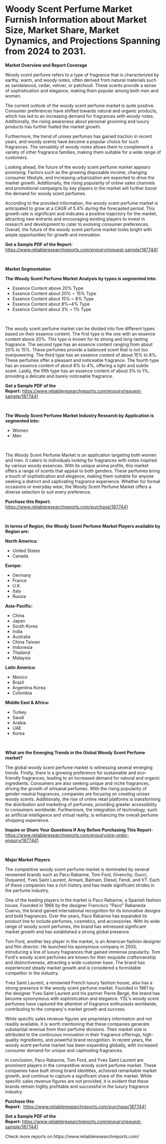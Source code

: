 <p><h1>Woody Scent Perfume Market Furnish Information about Market Size, Market Share, Market Dynamics, and Projections Spanning from 2024 to 2031.</h1></p><p><strong>Market Overview and Report Coverage</strong></p>
<p><p>Woody scent perfume refers to a type of fragrance that is characterized by earthy, warm, and woody notes, often derived from natural materials such as sandalwood, cedar, vetiver, or patchouli. These scents provide a sense of sophistication and elegance, making them popular among both men and women.</p><p>The current outlook of the woody scent perfume market is quite positive. Consumer preferences have shifted towards natural and organic products, which has led to an increasing demand for fragrances with woody notes. Additionally, the rising awareness about personal grooming and luxury products has further fueled the market growth.</p><p>Furthermore, the trend of unisex perfumes has gained traction in recent years, and woody scents have become a popular choice for such fragrances. The versatility of woody notes allows them to complement a variety of other fragrance families, making them suitable for a wide range of customers.</p><p>Looking ahead, the future of the woody scent perfume market appears promising. Factors such as the growing disposable income, changing consumer lifestyle, and increasing urbanization are expected to drive the market growth. Additionally, the rising popularity of online sales channels and promotional campaigns by key players in the market will further boost the demand for woody scent perfumes.</p><p>According to the provided information, the woody scent perfume market is anticipated to grow at a CAGR of 5.4% during the forecasted period. This growth rate is significant and indicates a positive trajectory for the market, attracting new entrants and encouraging existing players to invest in research and development to cater to evolving consumer preferences. Overall, the future of the woody scent perfume market looks bright with ample opportunities for growth and innovation.</p></p>
<p><strong>Get a Sample PDF of the Report:</strong> <a href="https://www.reliableresearchreports.com/enquiry/request-sample/1877441">https://www.reliableresearchreports.com/enquiry/request-sample/1877441</a></p>
<p>&nbsp;</p>
<p><strong>Market Segmentation</strong></p>
<p><strong>The Woody Scent Perfume Market Analysis by types is segmented into:</strong></p>
<p><ul><li>Essence Content above 20% Type</li><li>Essence Content about 20% ~ 15% Type</li><li>Essence Content about 15% ~ 8% Type</li><li>Essence Content about 8%~4% Type</li><li>Essence Content about 3% ~ 1% Type</li></ul></p>
<p>&nbsp;</p>
<p><p>The woody scent perfume market can be divided into five different types based on their essence content. The first type is the one with an essence content above 20%. This type is known for its strong and long-lasting fragrance. The second type has an essence content ranging from about 20% to 15%. These perfumes provide a balanced scent that is not too overpowering. The third type has an essence content of about 15% to 8%. These perfumes offer a pleasant and noticeable fragrance. The fourth type has an essence content of about 8% to 4%, offering a light and subtle scent. Lastly, the fifth type has an essence content of about 3% to 1%, providing a delicate and barely noticeable fragrance.</p></p>
<p><strong>Get a Sample PDF of the Report:</strong>&nbsp;<a href="https://www.reliableresearchreports.com/enquiry/request-sample/1877441">https://www.reliableresearchreports.com/enquiry/request-sample/1877441</a></p>
<p>&nbsp;</p>
<p><strong>The Woody Scent Perfume Market Industry Research by Application is segmented into:</strong></p>
<p><ul><li>Women</li><li>Men</li></ul></p>
<p>&nbsp;</p>
<p><p>The Woody Scent Perfume Market is an application targeting both women and men. It caters to individuals looking for fragrances with notes inspired by various woody essences. With its unique aroma profile, this market offers a range of scents that appeal to both genders. These perfumes bring a touch of sophistication and elegance, making them suitable for anyone seeking a distinct and captivating fragrance experience. Whether for formal occasions or everyday wear, the Woody Scent Perfume Market offers a diverse selection to suit every preference.</p></p>
<p><strong>Purchase this Report:</strong>&nbsp; <a href="https://www.reliableresearchreports.com/purchase/1877441">https://www.reliableresearchreports.com/purchase/1877441</a></p>
<p>&nbsp;</p>
<p><strong>In terms of Region, the Woody Scent Perfume Market Players available by Region are:</strong></p>
<p>
    <p> <strong> North America: </strong>
        <ul>
            <li>United States</li>
            <li>Canada</li>
        </ul>
        </p> 
    <p> <strong> Europe: </strong>
        <ul>
            <li>Germany</li>
            <li>France</li>
            <li>U.K.</li>
            <li>Italy</li>
            <li>Russia</li>
        </ul>
        </p> 
    <p> <strong> Asia-Pacific: </strong>
        <ul>
            <li>China</li>
            <li>Japan</li>
            <li>South Korea</li>
            <li>India</li>
            <li>Australia</li>
            <li>China Taiwan</li>
            <li>Indonesia</li>
            <li>Thailand</li>
            <li>Malaysia</li>
        </ul>
        </p> 
    <p> <strong> Latin America: </strong>
        <ul>
            <li>Mexico</li>
            <li>Brazil</li>
            <li>Argentina Korea</li>
            <li>Colombia</li>
        </ul>
        </p> 
    <p> <strong> Middle East & Africa: </strong>
        <ul>
            <li>Turkey</li>
            <li>Saudi</li>
            <li>Arabia</li>
            <li>UAE</li>
            <li>Korea</li>
        </ul>
    </p>
    </p>
<p>&nbsp;</p>
<p><strong>What are the Emerging Trends in the Global Woody Scent Perfume market?</strong></p>
<p><p>The global woody scent perfume market is witnessing several emerging trends. Firstly, there is a growing preference for sustainable and eco-friendly fragrances, leading to an increased demand for natural and organic ingredients. Consumers are also seeking unique and niche fragrances, driving the growth of artisanal perfumes. With the rising popularity of gender-neutral fragrances, companies are focusing on creating unisex woody scents. Additionally, the rise of online retail platforms is transforming the distribution and marketing of perfumes, providing greater accessibility to consumers worldwide. Furthermore, the integration of technology, such as artificial intelligence and virtual reality, is enhancing the overall perfume shopping experience.</p></p>
<p><strong>Inquire or Share Your Questions If Any Before Purchasing This Report</strong>- <a href="https://www.reliableresearchreports.com/enquiry/pre-order-enquiry/1877441">https://www.reliableresearchreports.com/enquiry/pre-order-enquiry/1877441</a></p>
<p>&nbsp;</p>
<p><strong>Major Market Players</strong></p>
<p><p>The competitive woody scent perfume market is dominated by several renowned brands such as Paco Rabanne, Tom Ford, Givenchy, Gucci, Dsquared, Yves Saint Laurent, Armani, Balmain, Diesel, Fendi, and VT. Each of these companies has a rich history and has made significant strides in the perfume industry.</p><p>One of the leading players in the market is Paco Rabanne, a Spanish fashion house. Founded in 1966 by the designer Francisco "Paco" Rabaneda Cuervo, the brand gained international recognition for its innovative designs and bold fragrances. Over the years, Paco Rabanne has expanded its product line to include perfumes, cosmetics, and accessories. With its wide range of woody scent perfumes, the brand has witnessed significant market growth and has established a strong global presence.</p><p>Tom Ford, another key player in the market, is an American fashion designer and film director. He launched his eponymous company in 2005, introducing a line of luxury fragrances that gained immense popularity. Tom Ford's woody scent perfumes are known for their exquisite craftsmanship and distinctiveness, attracting a wide customer base. The brand has experienced steady market growth and is considered a formidable competitor in the industry.</p><p>Yves Saint Laurent, a renowned French luxury fashion house, also has a strong presence in the woody scent perfume market. Founded in 1961 by the designer Yves Saint Laurent and his partner Pierre Bergé, the brand has become synonymous with sophistication and elegance. YSL's woody scent perfumes have captured the attention of fragrance enthusiasts worldwide, contributing to the company's market growth and success.</p><p>While specific sales revenue figures are proprietary information and not readily available, it is worth mentioning that these companies generate substantial revenue from their perfume divisions. Their market size is attributed to the continuous innovation in their fragrance offerings, high-quality ingredients, and powerful brand recognition. In recent years, the woody scent perfume market has been expanding globally, with increased consumer demand for unique and captivating fragrances.</p><p>In conclusion, Paco Rabanne, Tom Ford, and Yves Saint Laurent are prominent players in the competitive woody scent perfume market. These companies have built strong brand identities, achieved remarkable market growth, and continue to capture a significant share of the market. While specific sales revenue figures are not provided, it is evident that these brands remain highly profitable and successful in the luxury fragrance industry.</p></p>
<p><strong>Purchase this Report:</strong>&nbsp;&nbsp;<a href="https://www.reliableresearchreports.com/purchase/1877441">https://www.reliableresearchreports.com/purchase/1877441</a></p>
<p></p>
<p><strong>Get a Sample PDF of the Report:</strong>&nbsp;<a href="https://www.reliableresearchreports.com/enquiry/request-sample/1877441">https://www.reliableresearchreports.com/enquiry/request-sample/1877441</a></p>
<p>Check more reports on https://www.reliableresearchreports.com/</p>